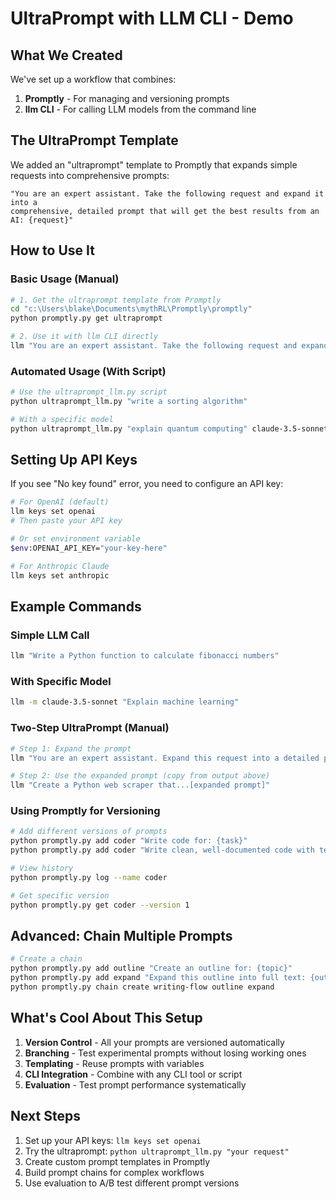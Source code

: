 # UltraPrompt with LLM CLI - Demo

## What We Created

We've set up a workflow that combines:
1. **Promptly** - For managing and versioning prompts
2. **llm CLI** - For calling LLM models from the command line

## The UltraPrompt Template

We added an "ultraprompt" template to Promptly that expands simple requests into comprehensive prompts:

```
"You are an expert assistant. Take the following request and expand it into a 
comprehensive, detailed prompt that will get the best results from an AI: {request}"
```

## How to Use It

### Basic Usage (Manual)

```bash
# 1. Get the ultraprompt template from Promptly
cd "c:\Users\blake\Documents\mythRL\Promptly\promptly"
python promptly.py get ultraprompt

# 2. Use it with llm CLI directly
llm "You are an expert assistant. Take the following request and expand it into a comprehensive, detailed prompt that will get the best results from an AI: write a sorting algorithm"
```

### Automated Usage (With Script)

```bash
# Use the ultraprompt_llm.py script
python ultraprompt_llm.py "write a sorting algorithm"

# With a specific model
python ultraprompt_llm.py "explain quantum computing" claude-3.5-sonnet
```

## Setting Up API Keys

If you see "No key found" error, you need to configure an API key:

```bash
# For OpenAI (default)
llm keys set openai
# Then paste your API key

# Or set environment variable
$env:OPENAI_API_KEY="your-key-here"

# For Anthropic Claude
llm keys set anthropic
```

## Example Commands

### Simple LLM Call
```bash
llm "Write a Python function to calculate fibonacci numbers"
```

### With Specific Model
```bash
llm -m claude-3.5-sonnet "Explain machine learning"
```

### Two-Step UltraPrompt (Manual)
```bash
# Step 1: Expand the prompt
llm "You are an expert assistant. Expand this request into a detailed prompt: write a web scraper"

# Step 2: Use the expanded prompt (copy from output above)
llm "Create a Python web scraper that...[expanded prompt]"
```

### Using Promptly for Versioning
```bash
# Add different versions of prompts
python promptly.py add coder "Write code for: {task}"
python promptly.py add coder "Write clean, well-documented code with tests for: {task}"

# View history
python promptly.py log --name coder

# Get specific version
python promptly.py get coder --version 1
```

## Advanced: Chain Multiple Prompts

```bash
# Create a chain
python promptly.py add outline "Create an outline for: {topic}"
python promptly.py add expand "Expand this outline into full text: {output}"
python promptly.py chain create writing-flow outline expand
```

## What's Cool About This Setup

1. **Version Control** - All your prompts are versioned automatically
2. **Branching** - Test experimental prompts without losing working ones
3. **Templating** - Reuse prompts with variables
4. **CLI Integration** - Combine with any CLI tool or script
5. **Evaluation** - Test prompt performance systematically

## Next Steps

1. Set up your API keys: `llm keys set openai`
2. Try the ultraprompt: `python ultraprompt_llm.py "your request"`
3. Create custom prompt templates in Promptly
4. Build prompt chains for complex workflows
5. Use evaluation to A/B test different prompt versions
